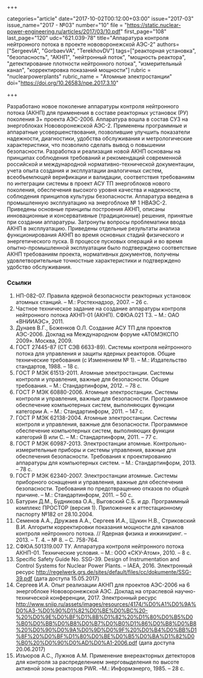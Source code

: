 +++

categories="article"
date="2017-10-02T00:12:00+03:00"
issue="2017-03"
issue_name="2017 - №03"
number="10"
file = "https://static.nuclear-power-engineering.ru/articles/2017/03/10.pdf"
first_page="108"
last_page="120"
udc="621.039-78"
title="Аппаратура контроля нейтронного потока в проекте нововоронежской АЭС-2"
authors=["SergeevIА", "GorbaevVA", "TerekhovDV"]
tags=["реакторная установка", "безопасность", "АКНП", "нейтронный поток", "мощность реактора", "детектирование плотности нейтронного потока", "измерительный канал", "корректировка показаний мощности"]
rubric = "nuclearpowerplants"
rubric_name = "Атомные электростанции"
doi="https://doi.org/10.26583/npe.2017.3.10"

+++

Разработано новое поколение аппаратуры контроля нейтронного потока (АКНП) для применения в составе реакторных установок (РУ) поколения 3+ проекта АЭС-2006. Аппаратура вошла в состав СУЗ на энергоблоках Нововоронежской АЭС-2. Применены программные и аппаратные усовершенствования, позволившие улучшить показатели надежности, диагностики, удобства обслуживания и метрологические характеристики, что позволило сделать вывод о повышении безопасности. Разработка и реализация новой АКНП основаны на принципах соблюдения требований и рекомендаций современной российской и международной нормативно-технической документации, учета опыта создания и эксплуатации аналогичных систем, всеобъемлющей верификации и валидации, соответствия требованиям по интеграции системы в проект АСУ ТП энергоблоков нового поколения, обеспечения высокого уровня качества и надежности, соблюдения принципов культуры безопасности. Аппаратура введена в промышленную эксплуатацию на энергоблоке № 1 НВАЭС-2. Приведены основные принципы построения АКНП, описаны инновационные и консервативные (традиционные) решения, принятые при создании аппаратуры. Затронуты вопросы проблематики ввода АКНП в эксплуатацию. Приведены отдельные результаты анализа функционирования АКНП во время основных стадий физического и энергетического пуска. В процессе пусковых операций и во время опытно-промышленной эксплуатации было подтверждено соответствие АКНП требованиям проекта, нормативных документов, получены удовлетворительные точностные характеристики и подтверждено удобство обслуживания.

### Ссылки

1. НП-082-07. Правила ядерной безопасности реакторных установок атомных станций. – М.: Ростехнадзор, 2007. – 26 с.
2. Частное техническое задание на создание аппаратуры контроля нейтронного потока АКНП-01 (АКНП). СФЮА.021 ТЗ. – М.: ОАО «ВНИИАЭС», 2011.
3. Дунаев В.Г., Боженков О.Л. Создание АСУ ТП для проектов АЭС-2006. Доклад на Международном форуме «АТОМЭКСПО 2009». Москва, 2009.
4. ГОСТ 27445-87 (СТ СЭВ 6633-89). Системы контроля нейтронного потока для управления и защиты ядерных реакторов. Общие технические требования (с Изменением № 1). – М.: Издательство стандартов, 1988. – 18 с.
5. ГОСТ Р МЭК 61513-2011. Атомные электростанции. Системы контроля и управления, важные для безопасности. Общие требования. – М.: Стандартинформ, 2012. – 78 с.
6. ГОСТ Р МЭК 60880-2006. Атомные электростанции. Системы контроля и управления, важные для безопасности. Программное обеспечение компьютерных систем, выполняющих функции категории А. – М.: Стандартинформ, 2011. – 147 с.
7. ГОСТ Р МЭК 62138-2004. Атомные электростанции. Системы контроля и управления, важные для безопасности. Программное обеспечение компьютерных систем, выполняющих функции категорий B или C. – М.: Стандартинформ, 2011. – 77 c.
8. ГОСТ Р МЭК 60987-2013. Электростанции атомные. Контрольно-измерительные приборы и системы управления, важные для обеспечения безопасности. Требования к проектированию аппаратуры для компьютерных систем. – М.: Стандартинформ, 2013. – 78 c.
9. ГОСТ Р МЭК 62340-2007. Электростанции атомные. Системы приборного оснащения и управления, важные для обеспечения безопасности. Требования по предотвращению отказов по общей причине. – М.: Стандартинформ, 2011. – 50 c.
10. Батурин Д.М., Будникова О.А., Выговский С.Б. и др. Программный комплекс ПРОСТОР (версия 1). Приложение к аттестационному паспорту №182 от 28.10.2004.
11. Семенов А.А., Дружаев А.А., Сергеев И.А., Щукин Н.В., Стриковский В.И. Алгоритм корректировки показания мощности для каналов контроля нейтронного потока. // Ядерная физика и инжиниринг. – 2013. – Т. 4. – № 8. – С. 758-764.
12. СФЮА.501319.007 ТУ. Аппаратура контроля нейтронного потока АКНП-01. Технические условия. – М.: ООО «СКУ-Атом», 2010. – 8 с.
13. Specific Safety Guide No. SSG-39. Design of Instrumentation and Control Systems for Nuclear Power Plants. – IAEA, 2016. Электронный ресурс http://regelwerk.grs.de/sites/default/files/cc/dokumente/SSG-39.pdf (дата доступа 15.05.2017)
14. Сергеев И.А. Опыт реализации АКНП для проектов АЭС-2006 на 6 энергоблоке Нововоронежской АЭС. Доклад на отраслевой научно-технической конференции, 2017. Электронный ресурс http://www.sniip.ru/assets/images/resources/4174/%D0%A1%D0%9A%D0%A3-%D0%90%D1%82%D0%BE%D0%BC%20-%20%D0%9E%D0%BF%D1%8B%D1%82%20%D1%80%D0%B5%D0%B0%D0%BB%D0%B8%D0%B7%D0%B0%D1%86%D0%B8%D0%B8%20%D0%90%D0%9A%D0%9D%D0%9F%20%D0%B4%D0%BB%D1%8F%20%D0%BF%D1%80%D0%BE%D0%B5%D0%BA%D1%82%D0%B0%20%D0%90%D0%AD%D0%A1-2006.pdf (дата доступа 20.06.2017)
15. Изъюров А.С., Лужнов А.М. Применение внереакторных детекторов для контроля за распределением энерговыделения по высоте активной зоны реакторов PWR. –М.: Информэнерго, 1985. – 28 с.